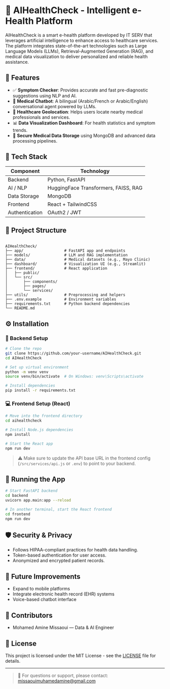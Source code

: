 
# 🏥 AIHealthCheck - Intelligent e-Health Platform

AIHealthCheck is a smart e-health platform developed by IT SERV that leverages artificial intelligence to enhance access to healthcare services. The platform integrates state-of-the-art technologies such as Large Language Models (LLMs), Retrieval-Augmented Generation (RAG), and medical data visualization to deliver personalized and reliable health assistance.

## 🚀 Features

- ✅ **Symptom Checker**: Provides accurate and fast pre-diagnostic suggestions using NLP and AI.
- 🧠 **Medical Chatbot**: A bilingual (Arabic/French or Arabic/English) conversational agent powered by LLMs.
- 📍 **Healthcare Geolocation**: Helps users locate nearby medical professionals and services.
- 📊 **Data Visualization Dashboard**: For health statistics and symptom trends.
- 🔐 **Secure Medical Data Storage** using MongoDB and advanced data processing pipelines.

## 🧰 Tech Stack

| Component         | Technology                            |
|------------------|----------------------------------------|
| Backend           | Python, FastAPI                       |
| AI / NLP          | HuggingFace Transformers, FAISS, RAG  |
| Data Storage      | MongoDB                               |
| Frontend          | React + TailwindCSS                   |
| Authentication    | OAuth2 / JWT                          |

## 📁 Project Structure

```

AIHealthCheck/
├── app/                  # FastAPI app and endpoints
├── models/               # LLM and RAG implementation
├── data/                 # Medical datasets (e.g., Mayo Clinic)
├── dashboard/            # Visualization UI (e.g., Streamlit)
├── frontend/             # React application
│   ├── public/
│   └── src/
│       ├── components/
│       ├── pages/
│       └── services/
├── utils/                # Preprocessing and helpers
├── .env.example          # Environment variables
├── requirements.txt      # Python backend dependencies
└── README.md

````

## ⚙️ Installation

### 🔧 Backend Setup

```bash
# Clone the repo
git clone https://github.com/your-username/AIHealthCheck.git
cd AIHealthCheck

# Set up virtual environment
python -m venv venv
source venv/bin/activate  # On Windows: venv\Scripts\activate

# Install dependencies
pip install -r requirements.txt
````

### 💻 Frontend Setup (React)

```bash
# Move into the frontend directory
cd aihealthcheck

# Install Node.js dependencies
npm install

# Start the React app
npm run dev
```

> ⚠️ Make sure to update the API base URL in the frontend config (`/src/services/api.js` or `.env`) to point to your backend.

## 🧪 Running the App

```bash
# Start FastAPI backend
cd backend
uvicorn app.main:app --reload

# In another terminal, start the React frontend
cd frontend
npm run dev


```

## 🛡️ Security & Privacy

* Follows HIPAA-compliant practices for health data handling.
* Token-based authentication for user access.
* Anonymized and encrypted patient records.

## 📌 Future Improvements

* Expand to mobile platforms
* Integrate electronic health record (EHR) systems
* Voice-based chatbot interface

## 🤝 Contributors

* Mohamed Amine Missaoui — Data & AI Engineer

## 📄 License

This project is licensed under the MIT License - see the [LICENSE](LICENSE) file for details.

---

> 💬 For questions or support, please contact: [missaouimuhamedamine@gmail.com](mailto:missaouimuhamedamine@gmail.com)



